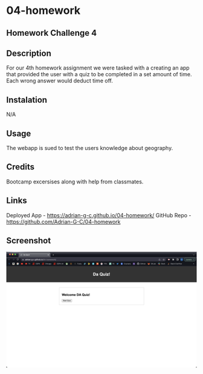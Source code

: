 # 04-homework
## Homework Challenge 4

## Description

For our 4th homework assignment we were tasked with a creating an app that provided the user with a quiz to be completed in a set amount of time. Each wrong answer would deduct time off. 

## Instalation

N/A

## Usage

The webapp is sued to test the users knowledge about geography. 

## Credits

Bootcamp excersises along with help from classmates.

## Links

Deployed App - https://adrian-g-c.github.io/04-homework/
GitHub Repo - https://github.com/Adrian-G-C/04-homework

## Screenshot 

![Screenshot](./assets/images/Screenshot%202023-06-17%20at%207.39.38%20PM.png)